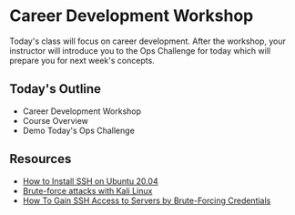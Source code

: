 # Career Development Workshop

Today's class will focus on career development. After the workshop, your instructor will introduce you to the Ops Challenge for today which will prepare you for next week's concepts.

## Today's Outline

- Career Development Workshop
- Course Overview
- Demo Today's Ops Challenge

## Resources

- [How to Install SSH on Ubuntu 20.04](https://devconnected.com/how-to-install-and-enable-ssh-server-on-ubuntu-20-04/)
- [Brute-force attacks with Kali Linux](https://medium.com/@Pentestit_ru/brute-force-attacks-using-kali-linux-49e57bb89259)
- [How To Gain SSH Access to Servers by Brute-Forcing Credentials](https://null-byte.wonderhowto.com/how-to/gain-ssh-access-servers-by-brute-forcing-credentials-0194263/)
